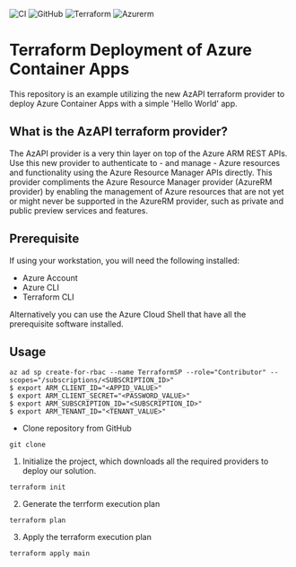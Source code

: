 ![CI](https://github.com/erleonard/terraform-az-aca/actions/workflows/blank.yml/badge.svg) ![GitHub](https://img.shields.io/github/license/erleonard/terraform-az-aca) ![Terraform](https://img.shields.io/badge/Terraform-v1.2.2-blue) ![Azurerm](https://img.shields.io/badge/AzureRM-v3.0.0-blue)

# Terraform Deployment of Azure Container Apps

This repository is an example utilizing the new AzAPI terraform provider to deploy Azure Container Apps with a simple 'Hello World' app.

## What is the AzAPI terraform provider?

The AzAPI provider is a very thin layer on top of the Azure ARM REST APIs. Use this new provider to authenticate to - and manage - Azure resources and functionality using the Azure Resource Manager APIs directly. This provider compliments the Azure Resource Manager provider (AzureRM provider) by enabling the management of Azure resources that are not yet or might never be supported in the AzureRM provider, such as private and public preview services and features.

## Prerequisite
If using your workstation, you will need the following installed:
- Azure Account
- Azure CLI
- Terraform CLI

Alternatively you can use the Azure Cloud Shell that have all the prerequisite software installed.

## Usage

```
az ad sp create-for-rbac --name TerraformSP --role="Contributor" --scopes="/subscriptions/<SUBSCRIPTION_ID>"
$ export ARM_CLIENT_ID="<APPID_VALUE>"
$ export ARM_CLIENT_SECRET="<PASSWORD_VALUE>"
$ export ARM_SUBSCRIPTION_ID="<SUBSCRIPTION_ID>"
$ export ARM_TENANT_ID="<TENANT_VALUE>"
```

- Clone repository from GitHub
```
git clone
```

1. Initialize the project, which downloads all the required providers to deploy our solution.
```
terraform init
```
2. Generate the terrform execution plan
```
terraform plan
```
3. Apply the terraform execution plan
```
terraform apply main
```


